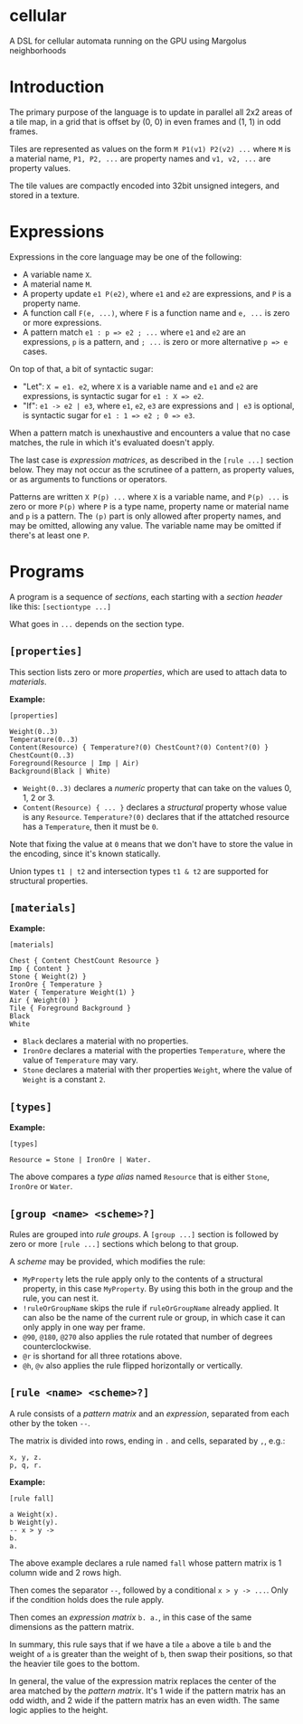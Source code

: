 # cellular
A DSL for cellular automata running on the GPU using Margolus neighborhoods 

# Introduction

The primary purpose of the language is to update in parallel all 2x2 areas of a tile map, in a grid that is offset by (0, 0) in even frames and (1, 1) in odd frames.

Tiles are represented as values on the form `M P1(v1) P2(v2) ...` where `M` is a material name, `P1, P2, ...` are property names and `v1, v2, ...` are property values.

The tile values are compactly encoded into 32bit unsigned integers, and stored in a texture.


# Expressions

Expressions in the core language may be one of the following:
* A variable name `X`.
* A material name `M`.
* A property update `e1 P(e2)`, where `e1` and `e2` are expressions, and `P` is a property name.
* A function call `F(e, ...)`, where `F` is a function name and `e, ...` is zero or more expressions.
* A pattern match `e1 : p => e2 ; ...` where `e1` and `e2` are an expressions, `p` is a pattern, and `; ...` is zero or more alternative `p => e` cases.

On top of that, a bit of syntactic sugar: 
* "Let": `X = e1. e2`, where `X` is a variable name and `e1` and `e2` are expressions, is syntactic sugar for `e1 : X => e2`.
* "If": `e1 -> e2 | e3`, where `e1`, `e2`, `e3` are expressions and `| e3` is optional, is syntactic sugar for `e1 : 1 => e2 ; 0 => e3`.

When a pattern match is unexhaustive and encounters a value that no case matches, the rule in which it's evaluated doesn't apply.

The last case is *expression matrices*, as described in the `[rule ...]` section below. They may not occur as the scrutinee of a pattern, as property values, or as arguments to functions or operators. 

Patterns are written `X P(p) ...` where `X` is a variable name, and `P(p) ...` is zero or more `P(p)` where `P` is a type name, property name or material name and `p` is a pattern. The `(p)` part is only allowed after property names, and may be omitted, allowing any value. The variable name may be omitted if there's at least one `P`.


# Programs

A program is a sequence of *sections*, each starting with a *section header* like this:
```[sectiontype ...]```

What goes in `...` depends on the section type.

## `[properties]`

This section lists zero or more *properties*, which are used to attach data to *materials*.

**Example:**
```
[properties]

Weight(0..3)
Temperature(0..3)
Content(Resource) { Temperature?(0) ChestCount?(0) Content?(0) }
ChestCount(0..3)
Foreground(Resource | Imp | Air)
Background(Black | White)
```

* `Weight(0..3)` declares a *numeric* property that can take on the values 0, 1, 2 or 3.
* `Content(Resource) { ... }` declares a *structural* property whose value is any `Resource`. 
`Temperature?(0)` declares that if the attatched resource has a `Temperature`, then it must be `0`.

Note that fixing the value at `0` means that we don't have to store the value in the encoding, since it's known statically.

Union types `t1 | t2` and intersection types `t1 & t2` are supported for structural properties.

## `[materials]`

**Example:**
```
[materials]

Chest { Content ChestCount Resource }
Imp { Content }
Stone { Weight(2) }
IronOre { Temperature }
Water { Temperature Weight(1) }
Air { Weight(0) }
Tile { Foreground Background }
Black
White
```

* `Black` declares a material with no properties.
* `IronOre` declares a material with the properties `Temperature`, where the value of `Temperature` may vary.
* `Stone` declares a material with ther properties `Weight`, where the value of `Weight` is a constant `2`.

## `[types]`

**Example:**
```
[types]

Resource = Stone | IronOre | Water.
```

The above compares a *type alias* named `Resource` that is either `Stone`, `IronOre` or `Water`.

## `[group <name> <scheme>?]`

Rules are grouped into *rule groups*. A `[group ...]` section is followed by zero or more `[rule ...]` sections which belong to that group.

A *scheme* may be provided, which modifies the rule:
* `MyProperty` lets the rule apply only to the contents of a structural property, in this case `MyProperty`. By using this both in the group and the rule, you can nest it.
* `!ruleOrGroupName` skips the rule if `ruleOrGroupName` already applied. It can also be the name of the current rule or group, in which case it can only apply in one way per frame.
* `@90`, `@180`, `@270` also applies the rule rotated that number of degrees counterclockwise.
* `@r` is shortand for all three rotations above.
* `@h`, `@v` also applies the rule flipped horizontally or vertically.

## `[rule <name> <scheme>?]`

A rule consists of a *pattern matrix* and an *expression*, separated from each other by the token `--`.

The matrix is divided into rows, ending in `.` and cells, separated by `,`, e.g.:
```
x, y, z.
p, q, r.
```

**Example:**
```
[rule fall]

a Weight(x).
b Weight(y).
-- x > y ->
b.
a.
```

The above example declares a rule named `fall` whose pattern matrix is 1 column wide and 2 rows high.

Then comes the separator `--`, followed by a conditional `x > y -> ...`. Only if the condition holds does the rule apply.

Then comes an *expression matrix* `b. a.`, in this case of the same dimensions as the pattern matrix.

In summary, this rule says that if we have a tile `a` above a tile `b` and the weight of `a` is greater than the weight of `b`, then swap their positions, so that the heavier tile goes to the bottom.

In general, the value of the expression matrix replaces the center of the area matched by the *pattern matrix*. It's 1 wide if the pattern matrix has an odd width, and 2 wide if the pattern matrix has an even width. The same logic applies to the height.
